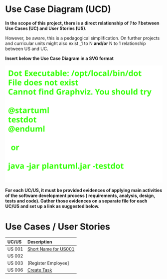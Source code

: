 # Use Case Diagram (UCD)

**In the scope of this project, there is a direct relationship of _1 to 1_ between Use Cases (UC) and User Stories (US).**

However, be aware, this is a pedagogical simplification. On further projects and curricular units might also exist _1 to
N **and/or** N to 1 relationship between US and UC.

**Insert below the Use Case Diagram in a SVG format**

![Use Case Diagram](svg/use-case-diagram.svg)

**For each UC/US, it must be provided evidences of applying main activities of the software development process (
requirements, analysis, design, tests and code). Gather those evidences on a separate file for each UC/US and set up a
link as suggested below.**

# Use Cases / User Stories

| UC/US  | Description                                   |                   
|:-------|:----------------------------------------------|
| US 001 | [Short Name for US001](../../us001/Readme.md) |
| US 002 |                                               |
| US 003 | [Register Employee]                           |
| US 006 | [Create Task](../../us006/Readme.md)          |
